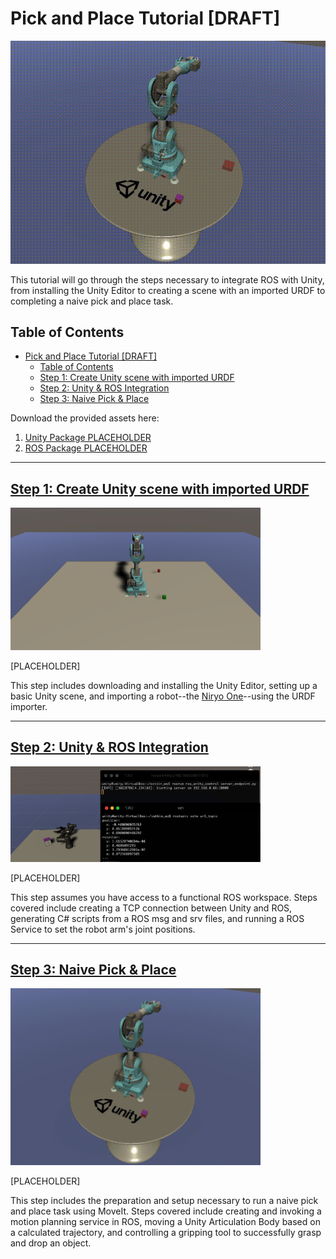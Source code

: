 # Pick and Place Tutorial [DRAFT]

![](img/0_pick_place.gif)

<!-- PLACEHOLDER introduction. Something about using ROS, Unity, MoveIt, and pick & place as a task.  -->

This tutorial will go through the steps necessary to integrate ROS with Unity, from installing the Unity Editor to creating a scene with an imported URDF to completing a naive pick and place task. 

<!-- This document breaks down the current status of Jacob & Jonathan’s Pick & Place demo into smaller tutorials that start from scratch (with provided assets).  -->

## Table of Contents

- [Pick and Place Tutorial [DRAFT]](#pick-and-place-tutorial-draft)
  - [Table of Contents](#table-of-contents)
  - [Step 1: Create Unity scene with imported URDF](#step-1-create-unity-scene-with-imported-urdf)
  - [Step 2: Unity & ROS Integration](#step-2-unity--ros-integration)
  - [Step 3: Naive Pick & Place](#step-3-naive-pick--place)

Download the provided assets here:

1. [Unity Package PLACEHOLDER]()
2. [ROS Package PLACEHOLDER]()

---

## [Step 1: Create Unity scene with imported URDF](1_urdf.md) 

<img src="img/1_end.png" width="400"/>

[PLACEHOLDER]

This step includes downloading and installing the Unity Editor, setting up a basic Unity scene, and importing a robot--the [Niryo One](https://niryo.com/niryo-one/)--using the URDF importer. 

<!-- Assumptions: ?

By the end of this tutorial: User should have Unity Hub and Unity 2020.2+ installed with a basic sensical scene setup, including a static floor and table, as well as the cube and UR3 articulation arm. 

Verification: Pressing Play in the editor does nothing and throws no errors, the scene has proper setup (e.g. gravity, colliders), and lengths of the articulation body can be highlighted with arrow keys via the built-in URDF importer -->

---

## [Step 2: Unity & ROS Integration](2_ros_tcp.md)

<img src="img/2_echo.png" width="400"/>

[PLACEHOLDER]

This step assumes you have access to a functional ROS workspace. Steps covered include creating a TCP connection between Unity and ROS, generating C# scripts from a ROS msg and srv files, and running a ROS Service to set the robot arm's joint positions.

<!-- Assumptions: Previous steps have been completed (Unity environment). Access to a ROS workspace. Basic understanding of C#.

By the end of this tutorial: The TCP connection between Unity & ROS is functioning. The C# scripts have been generated from the relevant .msg files. The cube pose is successfully published as a ROS topic. The server_endpoint.py runs as expected.

Verification: Running rostopic echo ur3_topic will successfully find the published pose of the static cube and print it. -->

---

## [Step 3: Naive Pick & Place](3_naive.md)
 
<img src="img/0_pick_place.gif" width="400"/>

[PLACEHOLDER]

This step includes the preparation and setup necessary to run a naive pick and place task using MoveIt. Steps covered include creating and invoking a motion planning service in ROS, moving a Unity Articulation Body based on a calculated trajectory, and controlling a gripping tool to successfully grasp and drop an object.

<!-- Assumptions: Previous steps have been completed. Basic understanding of Python.

By the end of this tutorial: All the necessary dependencies have been installed for moveit, rospy. The C# script for MotionPlanningService is generated. Base ur3_gripper_motion_planning_script script and MotionPlanningService/GripperController correctly run a pick & place.

Verification: The necessary processes can be roslaunch-ed with no unexpected errors. Playing the Unity scene will make a TCP connection, send the cube pose, move the arm to the set initial position, prompt the motion planning, and receive the calculated trajectory. The arm will pick & place the cube. -->